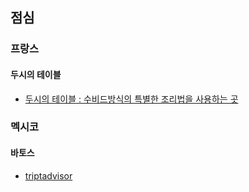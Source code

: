 ## 점심

### 프랑스

#### 두시의 테이블

- [두시의 테이블 : 수비드방식의 특별한 조리법을 사용하는 곳](https://blog.naver.com/loveme1695/220874116623)

### 멕시코

#### 바토스

- [triptadvisor](https://www.tripadvisor.co.kr/Restaurant_Review-g294197-d6384311-Reviews-Vatos_Urban_Tacos_Sinsa-Seoul.html)